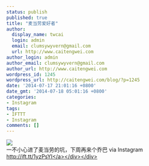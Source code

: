 ```yaml
---
status: publish
published: true
title: "麦当劳爱好者"
author:
  display_name: twcai
  login: admin
  email: clumsywyvern@gmail.com
  url: http://www.caitengwei.com
author_login: admin
author_email: clumsywyvern@gmail.com
author_url: http://www.caitengwei.com
wordpress_id: 1245
wordpress_url: http://caitengwei.com/blog/?p=1245
date: '2014-07-17 21:01:16 +0800'
date_gmt: '2014-07-18 05:01:16 +0800'
categories:
- Instagram
tags:
- IFTTT
- Instagram
comments: []
---
```

<div><img src='http:&#47;&#47;scontent-a.cdninstagram.com&#47;hphotos-xfp1&#47;t51.2885-15&#47;10549651_509001539246718_657933534_n.jpg' style='max-width:600px;' &#47;><br&#47;>
<div>一不小心进了麦当劳的坑，下周再来个乔巴 via Instagram <a href="http:&#47;&#47;ift.tt&#47;1yzPsYI">http:&#47;&#47;ift.tt&#47;1yzPsYI<&#47;a><&#47;div><&#47;div></p>
